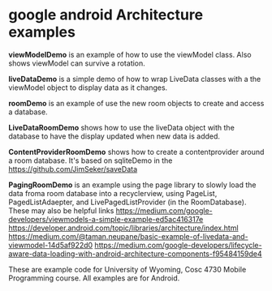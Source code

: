 google android Architecture examples
===========

<b>viewModelDemo</b> is an example of how to use the viewModel class.  Also shows viewModel can survive a rotation.

<b>liveDataDemo</b>  is a simple demo of how to wrap LiveData classes with a the viewModel object to display data as it changes.

<b>roomDemo</b> is an example of use the new room objects to create and access a database.

<b>LiveDataRoomDemo</b> shows how to use the liveData object with the database to have the display updated when new data is added.

<b>ContentProviderRoomDemo</b> shows how to create a contentprovider around a room database.  It's based on sqliteDemo in the https://github.com/JimSeker/saveData 

<b>PagingRoomDemo</b> is an example using the page library to slowly load the data froma room database into a recyclerview, using PageList, PagedListAdaepter, and LivePagedListProvider (in the RoomDatabase).
These may also be helpful links 
https://medium.com/google-developers/viewmodels-a-simple-example-ed5ac416317e
https://developer.android.com/topic/libraries/architecture/index.html 
https://medium.com/@taman.neupane/basic-example-of-livedata-and-viewmodel-14d5af922d0 
https://medium.com/google-developers/lifecycle-aware-data-loading-with-android-architecture-components-f95484159de4

These are example code for University of Wyoming, Cosc 4730 Mobile Programming course.
All examples are for Android.

